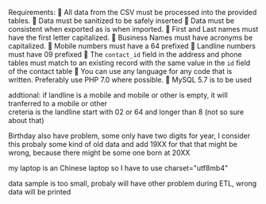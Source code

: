 Requirements:
	All data from the CSV must be processed into the provided tables.
	Data must be sanitized to be safely inserted
	Data must be consistent when exported as is when imported.
	First and Last names must have the first letter capitalized.
	Business Names must have acronyms be capitalized.
	Mobile numbers must have a 64 prefixed
	Landline numbers must have 09 prefixed
	The `contact_id` field in the address and phone tables must match to an existing record with the same value in the `id` field of the contact table
	You can use any language for any code that is written. Preferably use PHP 7.0 where possible.
	MySQL 5.7 is to be used


addtional:
if landline is a mobile and mobile or other is empty, it will tranferred to a mobile or other  
creteria is the landline start with 02 or 64 and longer than 8 (not so sure about that)

Birthday also have problem, some only have two digits for year, I consider this probaly some kind of old data and add 19XX for that
that might be wrong, because there might be some one born at 20XX

my laptop is an Chinese laptop so I have to use charset="utf8mb4"

data sample is too small, probaly will have other problem during ETL, wrong data will be printed 
